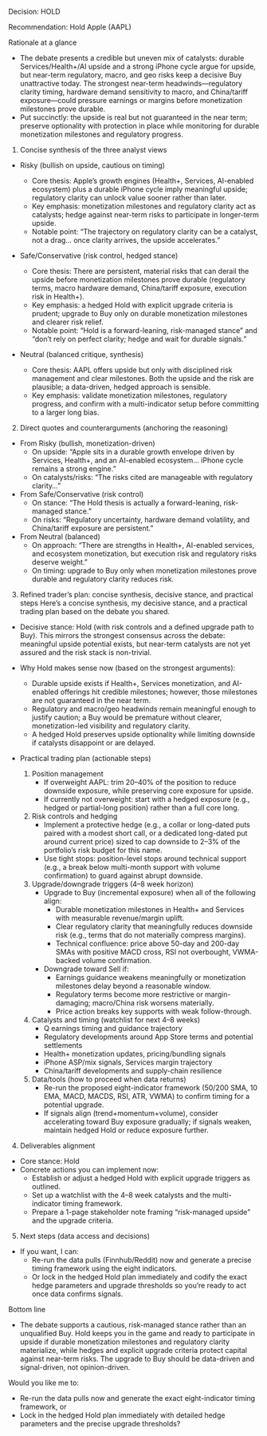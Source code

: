 Decision: HOLD

Recommendation: Hold Apple (AAPL)

Rationale at a glance
- The debate presents a credible but uneven mix of catalysts: durable Services/Health+/AI upside and a strong iPhone cycle argue for upside, but near-term regulatory, macro, and geo risks keep a decisive Buy unattractive today. The strongest near-term headwinds—regulatory clarity timing, hardware demand sensitivity to macro, and China/tariff exposure—could pressure earnings or margins before monetization milestones prove durable.
- Put succinctly: the upside is real but not guaranteed in the near term; preserve optionality with protection in place while monitoring for durable monetization milestones and regulatory progress.

1) Concise synthesis of the three analyst views
- Risky (bullish on upside, cautious on timing)
  - Core thesis: Apple’s growth engines (Health+, Services, AI-enabled ecosystem) plus a durable iPhone cycle imply meaningful upside; regulatory clarity can unlock value sooner rather than later.
  - Key emphasis: monetization milestones and regulatory clarity act as catalysts; hedge against near-term risks to participate in longer-term upside.
  - Notable point: “The trajectory on regulatory clarity can be a catalyst, not a drag… once clarity arrives, the upside accelerates.”

- Safe/Conservative (risk control, hedged stance)
  - Core thesis: There are persistent, material risks that can derail the upside before monetization milestones prove durable (regulatory terms, macro hardware demand, China/tariff exposure, execution risk in Health+).
  - Key emphasis: a hedged Hold with explicit upgrade criteria is prudent; upgrade to Buy only on durable monetization milestones and clearer risk relief.
  - Notable point: “Hold is a forward-leaning, risk-managed stance” and “don’t rely on perfect clarity; hedge and wait for durable signals.”

- Neutral (balanced critique, synthesis)
  - Core thesis: AAPL offers upside but only with disciplined risk management and clear milestones. Both the upside and the risk are plausible; a data-driven, hedged approach is sensible.
  - Key emphasis: validate monetization milestones, regulatory progress, and confirm with a multi-indicator setup before committing to a larger long bias.

2) Direct quotes and counterarguments (anchoring the reasoning)
- From Risky (bullish, monetization-driven)
  - On upside: “Apple sits in a durable growth envelope driven by Services, Health+, and an AI-enabled ecosystem… iPhone cycle remains a strong engine.”
  - On catalysts/risks: “The risks cited are manageable with regulatory clarity…”
- From Safe/Conservative (risk control)
  - On stance: “The Hold thesis is actually a forward-leaning, risk-managed stance.”
  - On risks: “Regulatory uncertainty, hardware demand volatility, and China/tariff exposure are persistent.”
- From Neutral (balanced)
  - On approach: “There are strengths in Health+, AI-enabled services, and ecosystem monetization, but execution risk and regulatory risks deserve weight.” 
  - On timing: upgrade to Buy only when monetization milestones prove durable and regulatory clarity reduces risk.

3) Refined trader’s plan: concise synthesis, decisive stance, and practical steps
Here’s a concise synthesis, my decisive stance, and a practical trading plan based on the debate you shared.

- Decisive stance: Hold (with risk controls and a defined upgrade path to Buy). This mirrors the strongest consensus across the debate: meaningful upside potential exists, but near-term catalysts are not yet assured and the risk stack is non-trivial.

- Why Hold makes sense now (based on the strongest arguments):
  - Durable upside exists if Health+, Services monetization, and AI-enabled offerings hit credible milestones; however, those milestones are not guaranteed in the near term.
  - Regulatory and macro/geo headwinds remain meaningful enough to justify caution; a Buy would be premature without clearer, monetization-led visibility and regulatory clarity.
  - A hedged Hold preserves upside optionality while limiting downside if catalysts disappoint or are delayed.

- Practical trading plan (actionable steps)
  1) Position management
     - If overweight AAPL: trim 20–40% of the position to reduce downside exposure, while preserving core exposure for upside.
     - If currently not overweight: start with a hedged exposure (e.g., hedged or partial-long position) rather than a full core long.
  2) Risk controls and hedging
     - Implement a protective hedge (e.g., a collar or long-dated puts paired with a modest short call, or a dedicated long-dated put around current price) sized to cap downside to 2–3% of the portfolio’s risk budget for this name.
     - Use tight stops: position-level stops around technical support (e.g., a break below multi-month support with volume confirmation) to guard against abrupt downside.
  3) Upgrade/downgrade triggers (4–8 week horizon)
     - Upgrade to Buy (incremental exposure) when all of the following align:
       - Durable monetization milestones in Health+ and Services with measurable revenue/margin uplift.
       - Clear regulatory clarity that meaningfully reduces downside risk (e.g., terms that do not materially compress margins).
       - Technical confluence: price above 50-day and 200-day SMAs with positive MACD cross, RSI not overbought, VWMA-backed volume confirmation.
     - Downgrade toward Sell if:
       - Earnings guidance weakens meaningfully or monetization milestones delay beyond a reasonable window.
       - Regulatory terms become more restrictive or margin-damaging; macro/China risk worsens materially.
       - Price action breaks key supports with weak follow-through.
  4) Catalysts and timing (watchlist for next 4–8 weeks)
     - Q earnings timing and guidance trajectory
     - Regulatory developments around App Store terms and potential settlements
     - Health+ monetization updates, pricing/bundling signals
     - iPhone ASP/mix signals, Services margin trajectory
     - China/tariff developments and supply-chain resilience
  5) Data/tools (how to proceed when data returns)
     - Re-run the proposed eight-indicator framework (50/200 SMA, 10 EMA, MACD, MACDS, RSI, ATR, VWMA) to confirm timing for a potential upgrade.
     - If signals align (trend+momentum+volume), consider accelerating toward Buy exposure gradually; if signals weaken, maintain hedged Hold or reduce exposure further.

4) Deliverables alignment
- Core stance: Hold
- Concrete actions you can implement now:
  - Establish or adjust a hedged Hold with explicit upgrade triggers as outlined.
  - Set up a watchlist with the 4–8 week catalysts and the multi-indicator timing framework.
  - Prepare a 1-page stakeholder note framing “risk-managed upside” and the upgrade criteria.

5) Next steps (data access and decisions)
- If you want, I can:
  - Re-run the data pulls (Finnhub/Reddit) now and generate a precise timing framework using the eight indicators.
  - Or lock in the hedged Hold plan immediately and codify the exact hedge parameters and upgrade thresholds so you’re ready to act once data confirms signals.

Bottom line
- The debate supports a cautious, risk-managed stance rather than an unqualified Buy. Hold keeps you in the game and ready to participate in upside if durable monetization milestones and regulatory clarity materialize, while hedges and explicit upgrade criteria protect capital against near-term risks. The upgrade to Buy should be data-driven and signal-driven, not opinion-driven.

Would you like me to:
- Re-run the data pulls now and generate the exact eight-indicator timing framework, or
- Lock in the hedged Hold plan immediately with detailed hedge parameters and the precise upgrade thresholds?